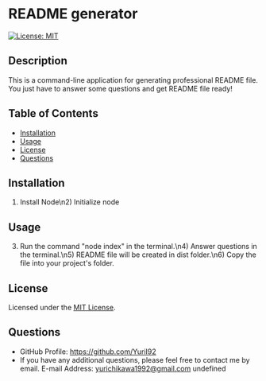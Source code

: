 
# README generator
[![License: MIT](https://img.shields.io/badge/License-MIT-yellow.svg)](https://opensource.org/licenses/MIT)

## Description
This is a command-line application for generating professional README file. You just have to answer some questions and get README file ready!

## Table of Contents
- [Installation](#installation)
- [Usage](#usage)
- [License](#license)
- [Questions](#questions)

## Installation
1) Install Node\n2) Initialize node

## Usage
3) Run the command "node index" in the terminal.\n4) Answer questions in the terminal.\n5) README file will be created in dist folder.\n6) Copy the file into your project's folder.

## License
Licensed under the [MIT License](https://opensource.org/licenses/MIT).
        

  ## Questions
  - GitHub Profile: https://github.com/YuriI92
  - If you have any additional questions, please feel free to contact me by email.
    E-mail Address: <yurichikawa1992@gmail.com>
      undefined
  